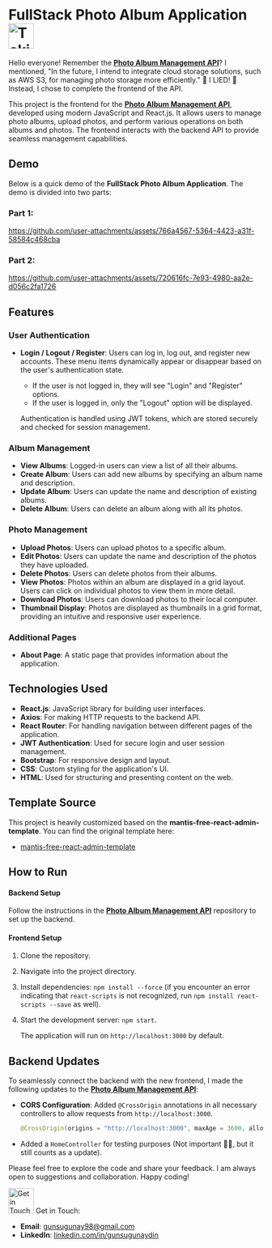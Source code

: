 # FullStack Photo Album Application <img src="https://media.tenor.com/EAmrxInvWaMAAAAj/hamster-cute.gif" alt="Taking Photo Gif" width="50" height="50">

Hello everyone! Remember the [**Photo Album Management API**](https://github.com/gunsugunaydin/Photo-Album-Management-API)? I mentioned, "In the future, I intend to integrate cloud storage solutions, such as AWS S3, for managing photo storage more efficiently." 🌸 I LIED! 🌸 Instead, I chose to complete the frontend of the API.

This project is the frontend for the [**Photo Album Management API**](https://github.com/gunsugunaydin/Photo-Album-Management-API), developed using modern JavaScript and React.js. It allows users to manage photo albums, upload photos, and perform various operations on both albums and photos. The frontend interacts with the backend API to provide seamless management capabilities.

## Demo

Below is a quick demo of the **FullStack Photo Album Application**. The demo is divided into two parts:

### Part 1:

https://github.com/user-attachments/assets/766a4567-5364-4423-a31f-58584c468cba

### Part 2:

https://github.com/user-attachments/assets/720616fc-7e93-4980-aa2e-d056c2fa1726

## Features

### User Authentication
- **Login / Logout / Register**: Users can log in, log out, and register new accounts. These menu items dynamically appear or disappear based on the user's authentication state.
  - If the user is not logged in, they will see "Login" and "Register" options.
  - If the user is logged in, only the "Logout" option will be displayed.
  
  Authentication is handled using JWT tokens, which are stored securely and checked for session management.

### Album Management
- **View Albums**: Logged-in users can view a list of all their albums.
- **Create Album**: Users can add new albums by specifying an album name and description.
- **Update Album**: Users can update the name and description of existing albums.
- **Delete Album**: Users can delete an album along with all its photos.

### Photo Management
- **Upload Photos**: Users can upload photos to a specific album.
- **Edit Photos**: Users can update the name and description of the photos they have uploaded.
- **Delete Photos**: Users can delete photos from their albums.
- **View Photos**: Photos within an album are displayed in a grid layout. Users can click on individual photos to view them in more detail.
- **Download Photos**: Users can download photos to their local computer.
- **Thumbnail Display**: Photos are displayed as thumbnails in a grid format, providing an intuitive and responsive user experience.

### Additional Pages
- **About Page**: A static page that provides information about the application.

## Technologies Used
- **React.js**: JavaScript library for building user interfaces.
- **Axios**: For making HTTP requests to the backend API.
- **React Router**: For handling navigation between different pages of the application.
- **JWT Authentication**: Used for secure login and user session management.
- **Bootstrap**: For responsive design and layout.
- **CSS**: Custom styling for the application's UI.
- **HTML**: Used for structuring and presenting content on the web.

## Template Source

This project is heavily customized based on the **mantis-free-react-admin-template**. You can find the original template here:

- [mantis-free-react-admin-template](https://github.com/codedthemes/mantis-free-react-admin-template)

## How to Run
#### Backend Setup  
Follow the instructions in the [**Photo Album Management API**](https://github.com/gunsugunaydin/Photo-Album-Management-API) repository to set up the backend.

#### Frontend Setup  
1. Clone the repository.
2. Navigate into the project directory.
3. Install dependencies: `npm install --force` (if you encounter an error indicating that `react-scripts` is not recognized, run `npm install react-scripts --save` as well).
4. Start the development server: `npm start`.

   The application will run on `http://localhost:3000` by default.

## Backend Updates

To seamlessly connect the backend with the new frontend, I made the following updates to the [**Photo Album Management API**](https://github.com/gunsugunaydin/Photo-Album-Management-API):

- **CORS Configuration**: Added `@CrossOrigin` annotations in all necessary controllers to allow requests from `http://localhost:3000`.  
   ```java
   @CrossOrigin(origins = "http://localhost:3000", maxAge = 3600, allowedHeaders = "*")
  
- Added a `HomeController` for testing purposes (Not important 🤷‍♀️, but it still counts as a update).



Please feel free to explore the code and share your feedback. I am always open to suggestions and collaboration. Happy coding!

<img src="https://media.tenor.com/QbsVdi4RPTUAAAAj/cat-cute.gif" alt="Get in Touch Gif" width="50" height="50"> Get in Touch:

- **Email**: [gunsugunay98@gmail.com](mailto:gunsugunay98@gmail.com)
- **LinkedIn**: [linkedin.com/in/gunsugunaydin](https://www.linkedin.com/in/gunsugunaydin/)

